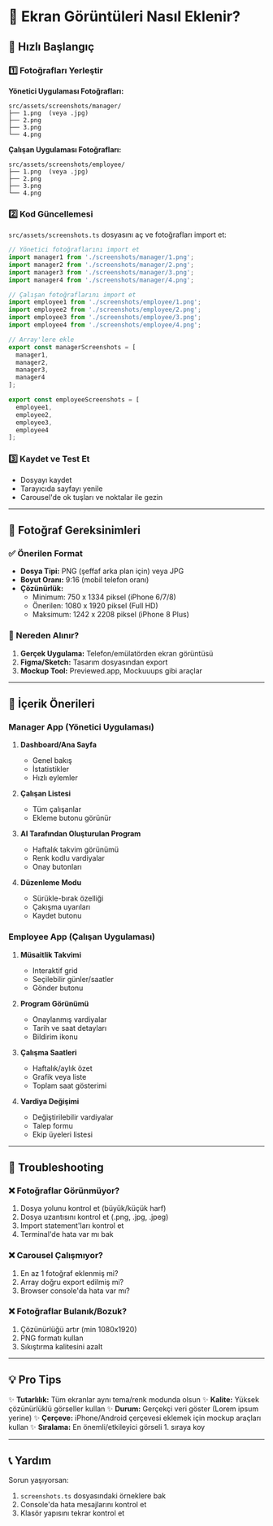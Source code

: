 # 📸 Ekran Görüntüleri Nasıl Eklenir?

## 🎯 Hızlı Başlangıç

### 1️⃣ Fotoğrafları Yerleştir

**Yönetici Uygulaması Fotoğrafları:**
```
src/assets/screenshots/manager/
├── 1.png  (veya .jpg)
├── 2.png
├── 3.png
└── 4.png
```

**Çalışan Uygulaması Fotoğrafları:**
```
src/assets/screenshots/employee/
├── 1.png  (veya .jpg)
├── 2.png
├── 3.png
└── 4.png
```

### 2️⃣ Kod Güncellemesi

`src/assets/screenshots.ts` dosyasını aç ve fotoğrafları import et:

```typescript
// Yönetici fotoğraflarını import et
import manager1 from './screenshots/manager/1.png';
import manager2 from './screenshots/manager/2.png';
import manager3 from './screenshots/manager/3.png';
import manager4 from './screenshots/manager/4.png';

// Çalışan fotoğraflarını import et
import employee1 from './screenshots/employee/1.png';
import employee2 from './screenshots/employee/2.png';
import employee3 from './screenshots/employee/3.png';
import employee4 from './screenshots/employee/4.png';

// Array'lere ekle
export const managerScreenshots = [
  manager1,
  manager2,
  manager3,
  manager4
];

export const employeeScreenshots = [
  employee1,
  employee2,
  employee3,
  employee4
];
```

### 3️⃣ Kaydet ve Test Et

- Dosyayı kaydet
- Tarayıcıda sayfayı yenile
- Carousel'de ok tuşları ve noktalar ile gezin

---

## 📐 Fotoğraf Gereksinimleri

### ✅ Önerilen Format
- **Dosya Tipi:** PNG (şeffaf arka plan için) veya JPG
- **Boyut Oranı:** 9:16 (mobil telefon oranı)
- **Çözünürlük:** 
  - Minimum: 750 x 1334 piksel (iPhone 6/7/8)
  - Önerilen: 1080 x 1920 piksel (Full HD)
  - Maksimum: 1242 x 2208 piksel (iPhone 8 Plus)

### 📱 Nereden Alınır?

1. **Gerçek Uygulama:** Telefon/emülatörden ekran görüntüsü
2. **Figma/Sketch:** Tasarım dosyasından export
3. **Mockup Tool:** Previewed.app, Mockuuups gibi araçlar

---

## 🎨 İçerik Önerileri

### Manager App (Yönetici Uygulaması)
1. **Dashboard/Ana Sayfa**
   - Genel bakış
   - İstatistikler
   - Hızlı eylemler

2. **Çalışan Listesi**
   - Tüm çalışanlar
   - Ekleme butonu görünür

3. **AI Tarafından Oluşturulan Program**
   - Haftalık takvim görünümü
   - Renk kodlu vardiyalar
   - Onay butonları

4. **Düzenleme Modu**
   - Sürükle-bırak özelliği
   - Çakışma uyarıları
   - Kaydet butonu

### Employee App (Çalışan Uygulaması)
1. **Müsaitlik Takvimi**
   - Interaktif grid
   - Seçilebilir günler/saatler
   - Gönder butonu

2. **Program Görünümü**
   - Onaylanmış vardiyalar
   - Tarih ve saat detayları
   - Bildirim ikonu

3. **Çalışma Saatleri**
   - Haftalık/aylık özet
   - Grafik veya liste
   - Toplam saat gösterimi

4. **Vardiya Değişimi**
   - Değiştirilebilir vardiyalar
   - Talep formu
   - Ekip üyeleri listesi

---

## 🔧 Troubleshooting

### ❌ Fotoğraflar Görünmüyor?
1. Dosya yolunu kontrol et (büyük/küçük harf)
2. Dosya uzantısını kontrol et (.png, .jpg, .jpeg)
3. Import statement'ları kontrol et
4. Terminal'de hata var mı bak

### ❌ Carousel Çalışmıyor?
1. En az 1 fotoğraf eklenmiş mi?
2. Array doğru export edilmiş mi?
3. Browser console'da hata var mı?

### ❌ Fotoğraflar Bulanık/Bozuk?
1. Çözünürlüğü artır (min 1080x1920)
2. PNG formatı kullan
3. Sıkıştırma kalitesini azalt

---

## 💡 Pro Tips

✨ **Tutarlılık:** Tüm ekranlar aynı tema/renk modunda olsun
✨ **Kalite:** Yüksek çözünürlüklü görseller kullan
✨ **Durum:** Gerçekçi veri göster (Lorem ipsum yerine)
✨ **Çerçeve:** iPhone/Android çerçevesi eklemek için mockup araçları kullan
✨ **Sıralama:** En önemli/etkileyici görseli 1. sıraya koy

---

## 📞 Yardım

Sorun yaşıyorsan:
1. `screenshots.ts` dosyasındaki örneklere bak
2. Console'da hata mesajlarını kontrol et
3. Klasör yapısını tekrar kontrol et
